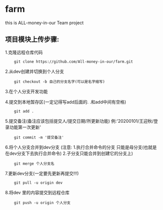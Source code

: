 # farm
this is ALL-money-in-our Team project
## 项目模块上传步骤:
1.克隆远程仓库代码

        git clone https://github.com/All-money-in-our/farm.git

2.从dev创建并切换到个人分支

        git checkout -b 自己的分支名字(可以是名字缩写)

3.在个人分支开发功能

4.提交到本地暂存区(一定记得写add后面的. .和add中间有空格)

        git add .

5.提交备注(备注应该包括提交人/提交日期/所更新功能)
    例:'20200101/王迎秋/登录功能第一次更新'

        git commit -m '提交备注'
    
6.将个人分支合并到dev分支
(注意:  1.执行合并命令的分支 只能是母分支(也就是在dev分支下去执行合并命令) 
        2.子分支只能合并到创建它的分支上)

        git merge 个人分支名

7.更新dev分支(一定要先更新再提交!!!)

        git pull -u origin dev

8.将dev 里的内容提交到远程仓库

        git push -u origin 个人分支

